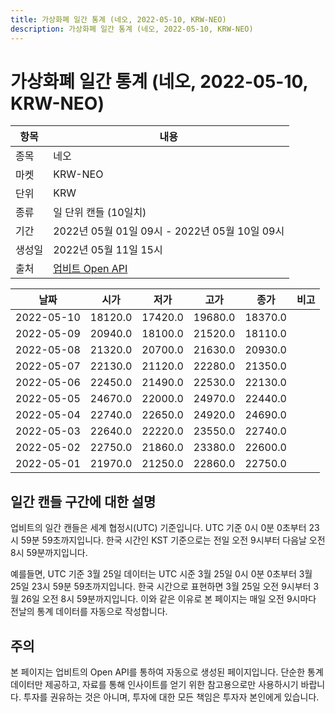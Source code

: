 ```yaml
---
title: 가상화폐 일간 통계 (네오, 2022-05-10, KRW-NEO)
description: 가상화폐 일간 통계 (네오, 2022-05-10, KRW-NEO)
---
```



가상화폐 일간 통계 (네오, 2022-05-10, KRW-NEO)
===

|항목|내용|
|--|--|
|종목|네오|
|마켓|KRW-NEO|
|단위|KRW|
|종류|일 단위 캔들 (10일치)|
|기간|2022년 05월 01일 09시 - 2022년 05월 10일 09시|
|생성일|2022년 05월 11일 15시|
|출처|[업비트 Open API](https://docs.upbit.com)|


|날짜|시가|저가|고가|종가|비고|
|--|--|--|--|--|--|
|2022-05-10|18120.0|17420.0|19680.0|18370.0|    |
|2022-05-09|20940.0|18100.0|21520.0|18110.0|    |
|2022-05-08|21320.0|20700.0|21630.0|20930.0|    |
|2022-05-07|22130.0|21120.0|22280.0|21350.0|    |
|2022-05-06|22450.0|21490.0|22530.0|22130.0|    |
|2022-05-05|24670.0|22000.0|24970.0|22440.0|    |
|2022-05-04|22740.0|22650.0|24920.0|24690.0|    |
|2022-05-03|22640.0|22220.0|23550.0|22740.0|    |
|2022-05-02|22750.0|21860.0|23380.0|22600.0|    |
|2022-05-01|21970.0|21250.0|22860.0|22750.0|    |


일간 캔들 구간에 대한 설명
---


업비트의 일간 캔들은 세계 협정시(UTC) 기준입니다. 
UTC 기준 0시 0분 0초부터 23시 59분 59초까지입니다. 
한국 시간인 KST 기준으로는 전일 오전 9시부터 다음날 오전 8시 59분까지입니다. 


예를들면, UTC 기준 3월 25일 데이터는 UTC 시준 3월 25일 0시 0분 0초부터 3월 25일 23시 59분 59초까지입니다. 
한국 시간으로 표현하면 3월 25일 오전 9시부터 3월 26일 오전 8시 59분까지입니다. 
이와 같은 이유로 본 페이지는 매일 오전 9시마다 전날의 통계 데이터를 자동으로 작성합니다. 


주의
---


본 페이지는 업비트의 Open API를 통하여 자동으로 생성된 페이지입니다. 
단순한 통계 데이터만 제공하고, 자료를 통해 인사이트를 얻기 위한 참고용으로만 사용하시기 바랍니다. 
투자를 권유하는 것은 아니며, 투자에 대한 모든 책임은 투자자 본인에게 있습니다. 
